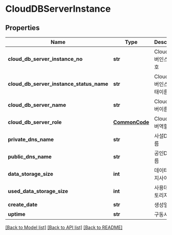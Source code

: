 # CloudDBServerInstance

## Properties
Name | Type | Description | Notes
------------ | ------------- | ------------- | -------------
**cloud_db_server_instance_no** | **str** | CloudDB서버인스턴스번호 | [optional] 
**cloud_db_server_instance_status_name** | **str** | CloudDB서버인스턴스상태이름 | [optional] 
**cloud_db_server_name** | **str** | CloudDB서버이름 | [optional] 
**cloud_db_server_role** | [**CommonCode**](CommonCode.md) | CloudDB서버역할 | [optional] 
**private_dns_name** | **str** | 사설DNS이름 | [optional] 
**public_dns_name** | **str** | 공인DNS이름 | [optional] 
**data_storage_size** | **int** | 데이터스토리지사이즈 | [optional] 
**used_data_storage_size** | **int** | 사용데이터스토리지사이즈 | [optional] 
**create_date** | **str** | 생성일시 | [optional] 
**uptime** | **str** | 구동시간 | [optional] 

[[Back to Model list]](../README.md#documentation-for-models) [[Back to API list]](../README.md#documentation-for-api-endpoints) [[Back to README]](../README.md)


